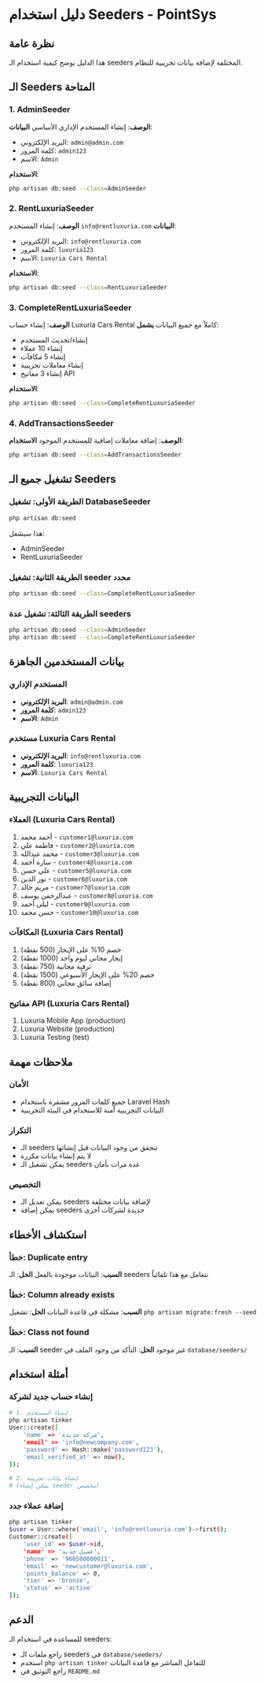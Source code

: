 # دليل استخدام Seeders - PointSys

## نظرة عامة
هذا الدليل يوضح كيفية استخدام الـ seeders المختلفة لإضافة بيانات تجريبية للنظام.

## الـ Seeders المتاحة

### 1. AdminSeeder
**الوصف**: إنشاء المستخدم الإداري الأساسي
**البيانات**:
- البريد الإلكتروني: `admin@admin.com`
- كلمة المرور: `admin123`
- الاسم: `Admin`

**الاستخدام**:
```bash
php artisan db:seed --class=AdminSeeder
```

### 2. RentLuxuriaSeeder
**الوصف**: إنشاء المستخدم `info@rentluxuria.com`
**البيانات**:
- البريد الإلكتروني: `info@rentluxuria.com`
- كلمة المرور: `luxuria123`
- الاسم: `Luxuria Cars Rental`

**الاستخدام**:
```bash
php artisan db:seed --class=RentLuxuriaSeeder
```

### 3. CompleteRentLuxuriaSeeder
**الوصف**: إنشاء حساب Luxuria Cars Rental كاملاً مع جميع البيانات
**يشمل**:
- إنشاء/تحديث المستخدم
- إنشاء 10 عملاء
- إنشاء 5 مكافآت
- إنشاء معاملات تجريبية
- إنشاء 3 مفاتيح API

**الاستخدام**:
```bash
php artisan db:seed --class=CompleteRentLuxuriaSeeder
```

### 4. AddTransactionsSeeder
**الوصف**: إضافة معاملات إضافية للمستخدم الموجود
**الاستخدام**:
```bash
php artisan db:seed --class=AddTransactionsSeeder
```

## تشغيل جميع الـ Seeders

### الطريقة الأولى: تشغيل DatabaseSeeder
```bash
php artisan db:seed
```
هذا سيشغل:
- AdminSeeder
- RentLuxuriaSeeder

### الطريقة الثانية: تشغيل seeder محدد
```bash
php artisan db:seed --class=CompleteRentLuxuriaSeeder
```

### الطريقة الثالثة: تشغيل عدة seeders
```bash
php artisan db:seed --class=AdminSeeder
php artisan db:seed --class=CompleteRentLuxuriaSeeder
```

## بيانات المستخدمين الجاهزة

### المستخدم الإداري
- **البريد الإلكتروني**: `admin@admin.com`
- **كلمة المرور**: `admin123`
- **الاسم**: `Admin`

### مستخدم Luxuria Cars Rental
- **البريد الإلكتروني**: `info@rentluxuria.com`
- **كلمة المرور**: `luxuria123`
- **الاسم**: `Luxuria Cars Rental`

## البيانات التجريبية

### العملاء (Luxuria Cars Rental)
1. أحمد محمد - `customer1@luxuria.com`
2. فاطمة علي - `customer2@luxuria.com`
3. محمد عبدالله - `customer3@luxuria.com`
4. سارة أحمد - `customer4@luxuria.com`
5. علي حسن - `customer5@luxuria.com`
6. نور الدين - `customer6@luxuria.com`
7. مريم خالد - `customer7@luxuria.com`
8. عبدالرحمن يوسف - `customer8@luxuria.com`
9. ليلى أحمد - `customer9@luxuria.com`
10. حسن محمد - `customer10@luxuria.com`

### المكافآت (Luxuria Cars Rental)
1. خصم 10% على الإيجار (500 نقطة)
2. إيجار مجاني ليوم واحد (1000 نقطة)
3. ترقية مجانية (750 نقطة)
4. خصم 20% على الإيجار الأسبوعي (1500 نقطة)
5. إضافة سائق مجاني (800 نقطة)

### مفاتيح API (Luxuria Cars Rental)
1. Luxuria Mobile App (production)
2. Luxuria Website (production)
3. Luxuria Testing (test)

## ملاحظات مهمة

### الأمان
- جميع كلمات المرور مشفرة باستخدام Laravel Hash
- البيانات التجريبية آمنة للاستخدام في البيئة التجريبية

### التكرار
- الـ seeders تتحقق من وجود البيانات قبل إنشائها
- لا يتم إنشاء بيانات مكررة
- يمكن تشغيل الـ seeders عدة مرات بأمان

### التخصيص
- يمكن تعديل الـ seeders لإضافة بيانات مختلفة
- يمكن إضافة seeders جديدة لشركات أخرى

## استكشاف الأخطاء

### خطأ: Duplicate entry
**السبب**: البيانات موجودة بالفعل
**الحل**: الـ seeders تتعامل مع هذا تلقائياً

### خطأ: Column already exists
**السبب**: مشكلة في قاعدة البيانات
**الحل**: تشغيل `php artisan migrate:fresh --seed`

### خطأ: Class not found
**السبب**: الـ seeder غير موجود
**الحل**: التأكد من وجود الملف في `database/seeders/`

## أمثلة استخدام

### إنشاء حساب جديد لشركة
```bash
# 1. إنشاء المستخدم
php artisan tinker
User::create([
    'name' => 'شركة جديدة',
    'email' => 'info@newcompany.com',
    'password' => Hash::make('password123'),
    'email_verified_at' => now(),
]);

# 2. إنشاء بيانات تجريبية
# (يمكن إنشاء seeder مخصص)
```

### إضافة عملاء جدد
```bash
php artisan tinker
$user = User::where('email', 'info@rentluxuria.com')->first();
Customer::create([
    'user_id' => $user->id,
    'name' => 'عميل جديد',
    'phone' => '966500000011',
    'email' => 'newcustomer@luxuria.com',
    'points_balance' => 0,
    'tier' => 'bronze',
    'status' => 'active'
]);
```

## الدعم
للمساعدة في استخدام الـ seeders:
- راجع ملفات الـ seeders في `database/seeders/`
- استخدم `php artisan tinker` للتفاعل المباشر مع قاعدة البيانات
- راجع التوثيق في `README.md` 
